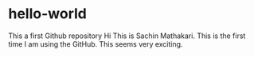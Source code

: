 # hello-world
This a first Github repository
Hi This is Sachin Mathakari. This is the first time I am using the GitHub.
This seems very exciting. 
